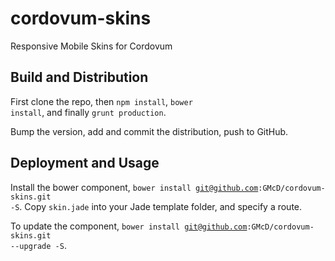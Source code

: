 cordovum-skins
==============

Responsive Mobile Skins for Cordovum

Build and Distribution
----------------------

First clone the repo, then <code>npm install</code>, <code>bower install</code>, and finally <code>grunt production</code>.

Bump the version, add and commit the distribution, push to GitHub.

Deployment and Usage
--------------------

Install the bower component, <code>bower install git@github.com:GMcD/cordovum-skins.git -S</code>. Copy <code>skin.jade</code> into your Jade template folder, and specify a route.

To update the component, <code>bower install git@github.com:GMcD/cordovum-skins.git --upgrade -S</code>.
